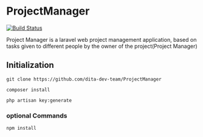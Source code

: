 
# ProjectManager

[![Build Status](https://travis-ci.org/dita-dev-team/ProjectManager.svg?branch=master)](https://travis-ci.org/dita-dev-team/ProjectManager)

Project Manager is a laravel web project management application, based on tasks given to different people by the owner of the project(Project Manager)

## Initialization

```
git clone https://github.com/dita-dev-team/ProjectManager
```

```
composer install
```

```
php artisan key:generate
```

### optional Commands
```
npm install
```
